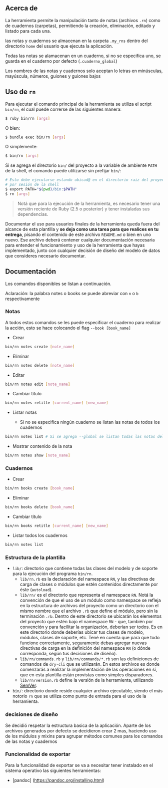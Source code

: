 
## Acerca de
La herramienta permite la manipulación tanto de notas (archivos `.rn`) como de cuadernos (carpetas), permitiendo la creación, eliminación, editado y listado para cada una.

las notas y cuadernos se almacenan en la carpeta `.my_rns` dentro del directorio `home` del usuario que ejecuta la aplicación.

Todas las notas se alamacenan en un cuaderno, si no se especifica uno, se guarda en el cuaderno por defecto (`.cuaderno_global`)


Los nombres de las notas y cuadernos solo aceptan lo letras en minúsculas, mayúscula, números, guiones y guiones bajos

## Uso de `rn`

Para ejecutar el comando principal de la herramienta se utiliza el script `bin/rn`, el cual
puede correrse de las siguientes manera:

```bash
$ ruby bin/rn [args]
```

O bien:

```bash
$ bundle exec bin/rn [args]
```

O simplemente:

```bash
$ bin/rn [args]
```

Si se agrega el directorio `bin/` del proyecto a la variable de ambiente `PATH` de la shell,
el comando puede utilizarse sin prefijar `bin/`:

```bash
# Esto debe ejecutarse estando ubicad@ en el directorio raiz del proyecto, una única vez
# por sesión de la shell
$ export PATH="$(pwd)/bin:$PATH"
$ rn [args]
```

> Notá que para la ejecución de la herramienta, es necesario tener una versión reciente de
> Ruby (2.5 o posterior) y tener instaladas sus dependencias.


Documentar el uso para usuarios finales de la herramienta queda fuera del alcance de esta
plantilla y **se deja como una tarea para que realices en tu entrega**, pisando el contenido
de este archivo `README.md` o bien en uno nuevo. Ese archivo deberá contener cualquier
documentación necesaria para entender el funcionamiento y uso de la herramienta que hayas
implementado, junto con cualquier decisión de diseño del modelo de datos que consideres
necesario documentar.

## Documentación

Los comandos disponibles se listan a continuación.

Aclaración: la palabra notes o books se puede abreviar con `n` o `b` respectivamente

### Notas
A todos estos comandos se les puede especificar el cuaderno para realizar la acción, esto se hace colocando el flag `--book [book_name]`

- Crear

```bash
bin/rn notes create [note_name]
```

- Eliminar

```bash
bin/rn notes delete [note_name]
```

- Editar

```bash
bin/rn notes edit [note_name]
```

- Cambiar título

```bash
bin/rn notes retitle [current_name] [new_name]
```

- Listar notas


  - Si no se especifica ningún cuaderno se listan las notas de todos los cuadernos

```bash
bin/rn notes list # Si se agrega --global se listan todas las notas del cuaderno global
```

- Mostrar contenido de la nota

```bash
bin/rn notes show [note_name]
```

### Cuadernos
- Crear

```bash
bin/rn books create [book_name]
```

- Eliminar

```bash
bin/rn books delete [book_name]
```

- Cambiar título

```bash
bin/rn books retitle [current_name] [new_name]
```

- Listar todos los cuadernos

```bash
bin/rn notes list
```

### Estructura de la plantilla

* `lib/`: directorio que contiene todas las clases del modelo y de soporte para la ejecución
  del programa `bin/rn`.
  * `lib/rn.rb` es la declaración del namespace `RN`, y las directivas de carga de clases
    o módulos que estén contenidos directamente por éste (`autoload`).
  * `lib/rn/` es el directorio que representa el namespace `RN`. Notá la convención de que
    el uso de un módulo como namespace se refleja en la estructura de archivos del proyecto
    como un directorio con el mismo nombre que el archivo `.rb` que define el módulo, pero
    sin la terminación `.rb`. Dentro de este directorio se ubicarán los elementos del
    proyecto que estén bajo el namespace `RN` - que, también por convención y para facilitar
    la organización, deberían ser todos. Es en este directorio donde deberías ubicar tus
    clases de modelo, módulos, clases de soporte, etc. Tené en cuenta que para que todo
    funcione correctamente, seguramente debas agregar nuevas directivas de carga en la
    definición del namespace `RN` (o dónde corresponda, según tus decisiones de diseño).
  * `lib/rn/commands.rb` y `lib/rn/commands/*.rb` son las definiciones de comandos de
    `dry-cli` que se utilizarán. En estos archivos es donde comenzarás a realizar la
    implementación de las operaciones en sí, que en esta plantilla están provistas como
    simples disparadores.
  * `lib/rn/version.rb` define la versión de la herramienta, utilizando [SemVer](https://semver.org/lang/es/).
* `bin/`: directorio donde reside cualquier archivo ejecutable, siendo el más notorio `rn`
  que se utiliza como punto de entrada para el uso de la herramienta.


### decisiones de diseño
Se decidió respetar la estructura basica de la aplicación. Aparte de los archivos generados por defecto se decidieron crear 2 mas, haciendo uso de los múdulos y mixins para agrupar métodos comunes para los comandos de las notas y cuadernos



### Funcionalidad de exportar
Para la funcionalidad de exportar se va a necesitar tener instalado en el sistema operativo las siguientes herramientas:
* [pandoc] (https://pandoc.org/installing.html)
